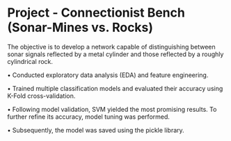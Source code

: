 # Project - Connectionist Bench (Sonar-Mines vs. Rocks)

The objective is to develop a network capable of distinguishing between sonar signals reflected by a metal cylinder and those reflected by a roughly cylindrical rock.

• Conducted exploratory data analysis (EDA) and feature engineering.

• Trained multiple classification models and evaluated their accuracy using K-Fold cross-validation.

• Following model validation, SVM yielded the most promising results. To further refine its accuracy, model tuning was performed.

• Subsequently, the model was saved using the pickle library.
